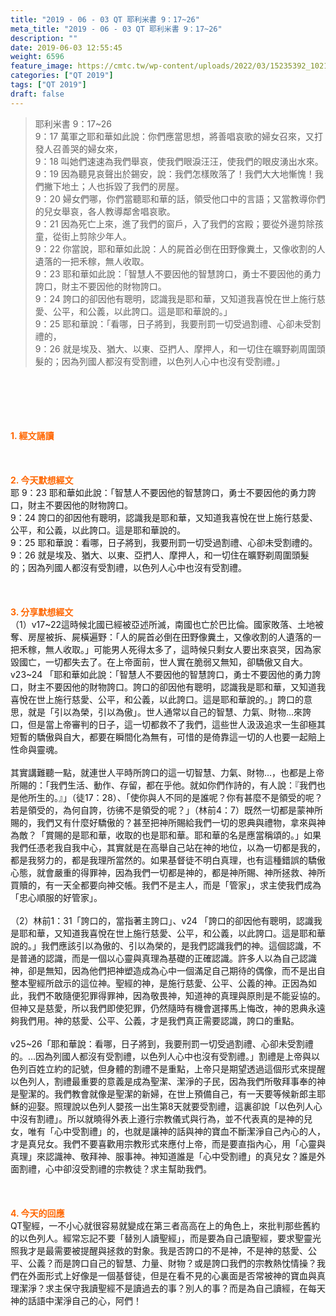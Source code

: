 ```yaml
---
title: "2019 - 06 - 03 QT 耶利米書 9：17~26"
meta_title: "2019 - 06 - 03 QT 耶利米書 9：17~26"
description: ""
date: 2019-06-03 12:55:45
weight: 6596
feature_image: https://cmtc.tw/wp-content/uploads/2022/03/15235392_10211799862337740_180693556567566654_o-1.webp
categories: ["QT 2019"]
tags: ["QT 2019"]
draft: false
---
```


<blockquote>耶利米書 9：17~26<br />
9：17 萬軍之耶和華如此說：你們應當思想，將善唱哀歌的婦女召來，又打發人召善哭的婦女來，<br />
9：18 叫她們速速為我們舉哀，使我們眼淚汪汪，使我們的眼皮湧出水來。<br />
9：19 因為聽見哀聲出於錫安，說：我們怎樣敗落了！我們大大地慚愧！我們撇下地土；人也拆毀了我們的房屋。<br />
9：20 婦女們哪，你們當聽耶和華的話，領受他口中的言語；又當教導你們的兒女舉哀，各人教導鄰舍唱哀歌。<br />
9：21 因為死亡上來，進了我們的窗戶，入了我們的宮殿；要從外邊剪除孩童，從街上剪除少年人。<br />
9：22 你當說，耶和華如此說：人的屍首必倒在田野像糞土，又像收割的人遺落的一把禾稼，無人收取。<br />
9：23 耶和華如此說：「智慧人不要因他的智慧誇口，勇士不要因他的勇力誇口，財主不要因他的財物誇口。<br />
9：24 誇口的卻因他有聰明，認識我是耶和華，又知道我喜悅在世上施行慈愛、公平，和公義，以此誇口。這是耶和華說的。」<br />
9：25 耶和華說：「看哪，日子將到，我要刑罰一切受過割禮、心卻未受割禮的，<br />
9：26 就是埃及、猶大、以東、亞捫人、摩押人，和一切住在曠野剃周圍頭髮的；因為列國人都沒有受割禮，以色列人心中也沒有受割禮。」</blockquote><br />
&nbsp;<br />
<br />
&nbsp;<br />
<br />
<span style="color: #ff6600;"><strong>1. </strong><strong>經文誦讀</strong></span><br />
<br />
<span style="color: #ff6600;"><strong> </strong></span><br />
<br />
<span style="color: #ff6600;"><strong>2. 今天默想</strong><strong>經文<br />
</strong></span>耶 9：23 耶和華如此說：「智慧人不要因他的智慧誇口，勇士不要因他的勇力誇口，財主不要因他的財物誇口。<br />
9：24 誇口的卻因他有聰明，認識我是耶和華，又知道我喜悅在世上施行慈愛、公平，和公義，以此誇口。這是耶和華說的。<br />
9：25 耶和華說：看哪，日子將到，我要刑罰一切受過割禮、心卻未受割禮的。<br />
9：26 就是埃及、猶大、以東、亞捫人、摩押人，和一切住在曠野剃周圍頭髮的；因為列國人都沒有受割禮，以色列人心中也沒有受割禮。<br />
<br />
&nbsp;<br />
<br />
<span style="color: #ff6600;"><strong>3. 分享默想經文<br />
</strong></span>（1）v17~22這時候北國已經被亞述所滅，南國也亡於巴比倫。國家敗落、土地被奪、房屋被拆、屍橫遍野：「人的屍首必倒在田野像糞土，又像收割的人遺落的一把禾稼，無人收取。」可能男人死得太多了，這時候只剩女人要出來哀哭，因為家毀國亡，一切都失去了。在上帝面前，世人實在脆弱又無知，卻驕傲又自大。v23~24 「耶和華如此說：「智慧人不要因他的智慧誇口，勇士不要因他的勇力誇口，財主不要因他的財物誇口。誇口的卻因他有聰明，認識我是耶和華，又知道我喜悅在世上施行慈愛、公平，和公義，以此誇口。這是耶和華說的。」誇口的意思，就是「引以為榮，引以為傲」。世人通常以自己的智慧、力氣、財物…來誇口，但是當上帝審判的日子，這一切都救不了我們，這些世人汲汲追求一生卻極其短暫的驕傲與自大，都要在瞬間化為無有，可惜的是倚靠這一切的人也要一起賠上性命與靈魂。<br />
<br />
其實講難聽一點，就連世人平時所誇口的這一切智慧、力氣、財物…，也都是上帝所賜的：「我們生活、動作、存留，都在乎他。就如你們作詩的，有人說：『我們也是他所生的。』」（徒17：28）、「使你與人不同的是誰呢？你有甚麼不是領受的呢？若是領受的，為何自誇，彷彿不是領受的呢？」（林前4：7）既然一切都是蒙神所賜的，我們又有什麼好驕傲的？甚至把神所賜給我們一切的恩典與禮物，拿來與神為敵？「賞賜的是耶和華，收取的也是耶和華。耶和華的名是應當稱頌的。」如果我們任憑老我自我中心，其實就是在高舉自己站在神的地位，以為一切都是我的，都是我努力的，都是我理所當然的。如果基督徒不明白真理，也有這種錯誤的驕傲心態，就會嚴重的得罪神，因為我們一切都是神的，都是神所賜、神所拯救、神所買贖的，有一天全都要向神交帳。我們不是主人，而是「管家」，求主使我們成為「忠心順服的好管家」。<br />
<br />
（2）林前1：31「誇口的，當指著主誇口」、v24 「誇口的卻因他有聰明，認識我是耶和華，又知道我喜悅在世上施行慈愛、公平，和公義，以此誇口。這是耶和華說的。」我們應該引以為傲的、引以為榮的，是我們認識我們的神。這個認識，不是普通的認識，而是一個以心靈與真理為基礎的正確認識。許多人以為自己認識神，卻是無知，因為他們把神塑造成為心中一個滿足自己期待的偶像，而不是出自整本聖經所啟示的這位神。聖經的神，是施行慈愛、公平、公義的神。正因為如此，我們不敢隨便犯罪得罪神，因為敬畏神，知道神的真理與原則是不能妥協的。但神又是慈愛，所以我們即使犯罪，仍然隨時有機會選擇馬上悔改，神的恩典永遠夠我們用。神的慈愛、公平、公義，才是我們真正需要認識，誇口的重點。<br />
<br />
v25~26「耶和華說：看哪，日子將到，我要刑罰一切受過割禮、心卻未受割禮的。…因為列國人都沒有受割禮，以色列人心中也沒有受割禮。」割禮是上帝與以色列百姓立約的記號，但身體的割禮不是重點，上帝只是期望透過這個形式來提醒以色列人，割禮最重要的意義是成為聖潔、潔淨的子民，因為我們所敬拜事奉的神是聖潔的。我們教會就像是聖潔的新婦，在世上預備自己，有一天要等候新郎主耶穌的迎娶。照理說以色列人嬰孩一出生第8天就要受割禮，這裏卻說「以色列人心中沒有割禮」。所以就曉得外表上遵行宗教儀式與行為，並不代表真的是神的兒女，唯有「心中受割禮」的，也就是讓神的話與神的寶血不斷潔淨自己內心的人，才是真兒女。我們不要喜歡用宗教形式來應付上帝，而是要直指內心，用「心靈與真理」來認識神、敬拜神、服事神。神知道誰是「心中受割禮」的真兒女？誰是外面割禮，心中卻沒受割禮的宗教徒？求主幫助我們。<br />
<br />
&nbsp;<br />
<br />
<span style="color: #ff6600;"><strong>4. 今天的回應<br />
</strong></span>QT聖經，一不小心就很容易就變成在第三者高高在上的角色上，來批判那些舊約的以色列人。經常忘記不要「替別人讀聖經」，而是要為自己讀聖經，要求聖靈光照我才是最需要被提醒與拯救的對象。我是否誇口的不是神，不是神的慈愛、公平、公義？而是誇口自己的智慧、力量、財物？或是誇口我們的宗教熱忱情操？我們在外面形式上好像是一個基督徒，但是在看不見的心裏面是否常被神的寶血與真理潔淨？求主保守我讀聖經不是讀過去的事？別人的事？而是為自己讀經，在每天神的話語中潔淨自己的心，阿們！
        